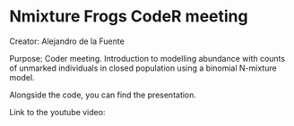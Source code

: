 # Nmixture Frogs CodeR meeting

Creator: Alejandro de la Fuente

Purpose: Coder meeting. Introduction to modelling abundance with counts of unmarked individuals in closed population using a binomial N-mixture model.

Alongside the code, you can find the presentation.

Link to the youtube video:
